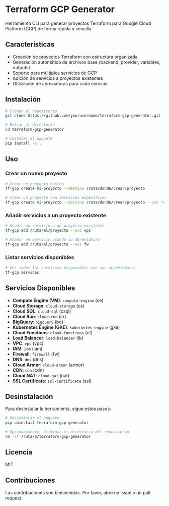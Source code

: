 # Terraform GCP Generator

Herramienta CLI para generar proyectos Terraform para Google Cloud Platform (GCP) de forma rápida y sencilla.

## Características

- Creación de proyectos Terraform con estructura organizada
- Generación automática de archivos base (backend, provider, variables, outputs)
- Soporte para múltiples servicios de GCP  
- Adición de servicios a proyectos existentes
- Utilización de abreviaturas para cada servicio

## Instalación

```bash
# Clonar el repositorio
git clone https://github.com/yourusername/terraform-gcp-generator.git

# Entrar al directorio
cd terraform-gcp-generator

# Instalar el paquete
pip install -e .
```

## Uso

### Crear un nuevo proyecto

```bash
# Crear un proyecto básico
tf-gcp create mi-proyecto --destino /ruta/donde/crear/proyecto

# Crear un proyecto con servicios específicos
tf-gcp create mi-proyecto --destino /ruta/donde/crear/proyecto --svc "cs,ce,lb"
```

### Añadir servicios a un proyecto existente

```bash
# Añadir un servicio a un proyecto existente
tf-gcp add /ruta/al/proyecto --svc vpc

# Añadir un servicio usando su abreviatura
tf-gcp add /ruta/al/proyecto --svc fw
```

### Listar servicios disponibles

```bash
# Ver todos los servicios disponibles con sus abreviaturas
tf-gcp services
```

## Servicios Disponibles

- **Compute Engine (VM)**: `compute-engine` (ce)
- **Cloud Storage**: `cloud-storage` (cs)
- **Cloud SQL**: `cloud-sql` (csql)
- **Cloud Run**: `cloud-run` (cr)
- **BigQuery**: `bigquery` (bq)
- **Kubernetes Engine (GKE)**: `kubernetes-engine` (gke)
- **Cloud Functions**: `cloud-functions` (cf)
- **Load Balancer**: `load-balancer` (lb)
- **VPC**: `vpc` (vpc)
- **IAM**: `iam` (iam)
- **Firewall**: `firewall` (fw)
- **DNS**: `dns` (dns)
- **Cloud Armor**: `cloud-armor` (armor)
- **CDN**: `cdn` (cdn)
- **Cloud NAT**: `cloud-nat` (nat)
- **SSL Certificate**: `ssl-certificate` (ssl)

## Desinstalación

Para desinstalar la herramienta, sigue estos pasos:

```bash
# Desinstalar el paquete
pip uninstall terraform-gcp-generator

# Opcionalmente, eliminar el directorio del repositorio
rm -rf /ruta/a/terraform-gcp-generator
```

## Licencia

MIT

## Contribuciones

Las contribuciones son bienvenidas. Por favor, abre un issue o un pull request. 